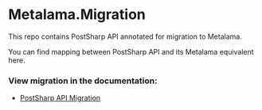 # Metalama.Migration

This repo contains PostSharp API annotated for migration to Metalama.

You can find mapping between PostSharp API and its Metalama equivalent here.

### View migration in the documentation:
* [PostSharp API Migration](https://doc.metalama.net/migration-api)